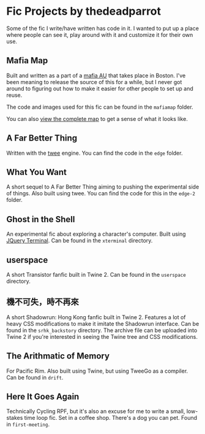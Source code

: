 Fic Projects by thedeadparrot
==============================

Some of the fic I write/have written has code in it. I wanted to put up a place where people can see it, play around with it and customize it for their own use.

Mafia Map
----------

Built and written as a part of a [mafia AU](https://archiveofourown.org/series/9888) that takes place in Boston. I've been meaning to release the source of this for a while, but I never got around to figuring out how to make it easier for other people to set up and reuse.

The code and images used for this fic can be found in the `mafiamap` folder.

You can also [view the complete map](https://thedeadparrot.github.io/fic-projects/mafiamap/mafiamap.html) to get a sense of what it looks like.


A Far Better Thing
------------------

Written with the [twee](https://gimcrackd.com/etc/src/) engine. You can find the code in the `edge` folder.


What You Want
-------------

A short sequel to A Far Better Thing aiming to pushing the experimental side of things. Also built using twee. You can find the code for this in the `edge-2` folder.


Ghost in the Shell
------------------

An experimental fic about exploring a character's computer. Built using [JQuery Terminal](https://terminal.jcubic.pl/). Can be found in the `xterminal` directory.

userspace
---------

A short Transistor fanfic built in Twine 2. Can be found in the `userspace` directory.


機不可失，時不再來
-------------------

A short Shadowrun: Hong Kong fanfic built in Twine 2. Features a lot of heavy CSS modifications to make it imitate the Shadowrun interface. Can be found in the `srhk_backstory` directory. The archive file can be uploaded into Twine 2 if you're interested in seeing the Twine tree and CSS modifications.

The Arithmatic of Memory
------------------------

For Pacific Rim. Also built using Twine, but using TweeGo as a compiler. Can be found in `drift`.


Here It Goes Again
------------------

Technically Cycling RPF, but it's also an excuse for me to write a small, low-stakes time loop fic. Set in a coffee shop. There's a dog you can pet. Found in `first-meeting`.
